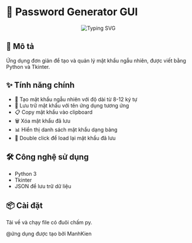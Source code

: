 # 🔐 Password Generator GUI

<div align="center">
  <img src="https://readme-typing-svg.herokuapp.com?font=Fira+Code&pause=1000&color=54A6FF&center=true&vCenter=true&width=435&lines=Password+Generator;Store+and+manage+passwords" alt="Typing SVG" />
</div>

## 📝 Mô tả
Ứng dụng đơn giản để tạo và quản lý mật khẩu ngẫu nhiên, được viết bằng Python và Tkinter.

## ✨ Tính năng chính
- 🎲 Tạo mật khẩu ngẫu nhiên với độ dài từ 8-12 ký tự
- 💾 Lưu trữ mật khẩu với tên ứng dụng tương ứng
- 📋 Copy mật khẩu vào clipboard
- 🗑️ Xóa mật khẩu đã lưu
- 📊 Hiển thị danh sách mật khẩu dạng bảng
- 🔄 Double click để load lại mật khẩu đã lưu

## 🛠️ Công nghệ sử dụng
- Python 3
- Tkinter
- JSON để lưu trữ dữ liệu

## 📦 Cài đặt
Tải về và chạy file có đuôi chấm py.

@ứng dụng được tạo bởi ManhKien
